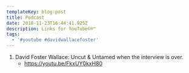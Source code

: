 ```yaml
---
templateKey: blog-post
title: Podcast
date: 2018-11-23T16:44:41.925Z
description: Links for YouTube©®™
tags:
  - '#youtube #davidwallacefoster'
---
```

1. David Foster Wallace: Uncut & Untamed    when the interview is over. 
   * https://youtu.be/FkxUY0kxH80
